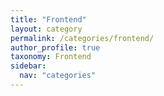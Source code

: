 ```yaml
---
title: "Frontend"
layout: category
permalink: /categories/frontend/
author_profile: true
taxonomy: Frontend
sidebar:
  nav: "categories"
---
```

